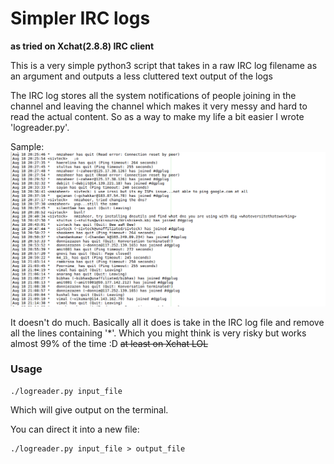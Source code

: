 # Simpler IRC logs

**as tried on Xchat(2.8.8) IRC client**

This is a very simple python3 script that takes in a raw IRC log filename as an argument and outputs a less cluttered text output of the logs

The IRC log stores all the system notifications of people joining in the channel and leaving the channel which makes it very messy and hard to read the actual content. So as a way to make my life a bit easier I wrote 'logreader.py'.

Sample:
![alt text](asset/samplelog.png "sample log")

It doesn't do much. Basically all it does is take in the IRC log file and remove all the lines containing '\*'. Which you might think is very risky but works almost 99% of the time :D ~~at least on Xchat LOL~~

### Usage

```
./logreader.py input_file
```

Which will give output on the terminal.

You can direct it into a new file:

```
./logreader.py input_file > output_file
```
